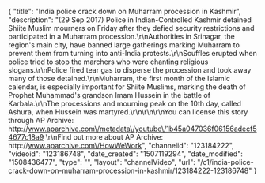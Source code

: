 {
    "title": "India police crack down on Muharram procession in Kashmir",
    "description": "(29 Sep 2017) Police in Indian-Controlled Kashmir detained Shiite Muslim mourners on Friday after they defied security restrictions and participated in a Muharram procession.\r\nAuthorities in Srinagar, the region's main city, have banned large gatherings marking Muharram to prevent them from turning into anti-India protests.\r\nScuffles erupted when police tried to stop the marchers who were chanting religious slogans.\r\nPolice fired tear gas to disperse the procession and took away many of those detained.\r\nMuharram, the first month of the Islamic calendar, is especially important for Shiite Muslims, marking the death of Prophet Muhammad's grandson Imam Hussein in the battle of Karbala.\r\nThe processions and mourning peak on the 10th day, called Ashura, when Hussein was martyred.\r\n\r\n\r\nYou can license this story through AP Archive: http:\/\/www.aparchive.com\/metadata\/youtube\/1b45a047036f06156adecf54677c18a9 \r\nFind out more about AP Archive: http:\/\/www.aparchive.com\/HowWeWork",
    "channelid": "123184222",
    "videoid": "123186748",
    "date_created": "1507119294",
    "date_modified": "1508436477",
    "type": "",
    "layout": "channelVideo",
    "url": "\/c1\/india-police-crack-down-on-muharram-procession-in-kashmir\/123184222-123186748"
}